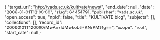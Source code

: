 {
  "target_url": "http://vads.ac.uk/kultivate/news/", 
  "end_date": null, 
  "date": "2006-01-01T12:00:00", 
  "slug": 64454791, 
  "publisher": "vads.ac.uk", 
  "open_access": true, 
  "npld": false, 
  "title": "KULTIVATE blog", 
  "subjects": [], 
  "collections": [], 
  "record_id": "20060101T120000/MwAn+ldMwkob8+KNrPM91g==", 
  "scope": "root", 
  "start_date": null
}

